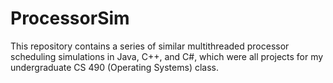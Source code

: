 # ProcessorSim

This repository contains a series of similar multithreaded processor scheduling simulations in Java, C++, and C#, which were all projects for my undergraduate CS 490 (Operating Systems) class.
